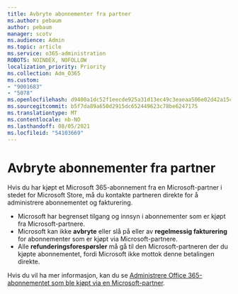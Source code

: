 ```yaml
---
title: Avbryte abonnementer fra partner
ms.author: pebaum
author: pebaum
manager: scotv
ms.audience: Admin
ms.topic: article
ms.service: o365-administration
ROBOTS: NOINDEX, NOFOLLOW
localization_priority: Priority
ms.collection: Adm_O365
ms.custom:
- "9001683"
- "5078"
ms.openlocfilehash: d9400a1dc52f1eecde925a31d13ec49c3eaeaa506e02d42a15c643259609ea24
ms.sourcegitcommit: b5f7da89a650d2915dc652449623c78be6247175
ms.translationtype: MT
ms.contentlocale: nb-NO
ms.lasthandoff: 08/05/2021
ms.locfileid: "54103669"
---
```

# <a name="cancel-subscription-from-partner"></a>Avbryte abonnementer fra partner

Hvis du har kjøpt et Microsoft 365-abonnement fra en Microsoft-partner i stedet for Microsoft Store, må du kontakte partneren direkte for å administrere abonnementet og fakturering.

- Microsoft har begrenset tilgang og innsyn i abonnementer som er kjøpt fra Microsoft-partnere. 
- Microsoft kan ikke **avbryte** eller slå på eller av **regelmessig fakturering** for abonnementer som er kjøpt via Microsoft-partnere. 
- Alle **refunderingsforespørsler** må gå til den Microsoft-partneren der du kjøpte abonnementet, fordi Microsoft ikke mottok denne betalingen direkte. 

Hvis du vil ha mer informasjon, kan du se [Administrere Office 365-abonnementet som ble kjøpt via en Microsoft-partner](https://support.microsoft.com/help/4230739/microsoft-account-manage-office-365-subscription-from-third-party). 
